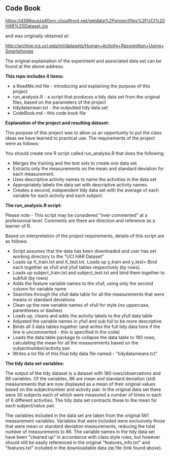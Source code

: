 

<h2>Code Book</h2>

https://d396qusza40orc.cloudfront.net/getdata%2Fprojectfiles%2FUCI%20HAR%20Dataset.zip

and was originally obtained at:

http://archive.ics.uci.edu/ml/datasets/Human+Activity+Recognition+Using+Smartphones

The original explaination of the experiment and associated data set can be found at the above address.


<strong>This repo includes 4 items:</strong>

* a ReadMe.md file - introducing and explaining the purpose of this project
* run_analysis.R - a script that produces a tidy data set from the original files, based on the parameters of the project
* tidydatamean.txt - the outputted tidy data set
* CodeBook.md - this code book file


<strong>Explanation of the project and resulting dataset:</strong>

This purpose of this project was to allow us an opportunity to put the class ideas we have learned to practical use.  The requirements of the project were as follows:

You should create one R script called run_analysis.R that does the following. 
* Merges the training and the test sets to create one data set.
* Extracts only the measurements on the mean and standard deviation for each measurement. 
* Uses descriptive activity names to name the activities in the data set
* Appropriately labels the data set with descriptive activity names. 
* Creates a second, independent tidy data set with the average of each variable for each activity and each subject. 


<strong>The run_analysis.R script:</strong>

Please note - This script may be considered "over commented" at a professional level.  Comments are there are direction and reference as a learner of R.

Based on interpretation of the project requirements, details of this script are as follows:

* Script assumes that the data has been downloaded and user has set working directory to the "UCI HAR Dataset"
* Loads up X_train.txt and X_test.txt.  Loads up y_train and y_test>  Bind each together as xfull and yfull tables respectively (by rows).
* Loads up subject_train.txt and subject_test.txt and bind them together to subfull (by rows)
* Adds the feature variable names to the xfull, using only the second column for variable name
* Searches through the xfull data table for all the measurements that were means or standard deviations
* Clean up the new variable names of xfull for style (no uppercase, parentheses or dashes)
* Loads up, cleans and adds the activity labels to the yfull data table
* Adjusted the variable names in yfull and sub full to be more descriptive
* Binds all 3 data tables together (and writes the full tidy data here if the line is uncommented - this is specified in the code)
* Loads the data.table package to collapse the data table to 180 rows, calculating the mean for all the measurements based on the subjectnumber/activity pair
* Writes a txt file of this final tidy data file named - "tidydatameans.tct"



<strong>The tidy data set variables:</strong>

The output of the tidy dataset is a dataset with 180 rows/observations and 88 variables.  Of the variables, 86 are mean and standard deviation (std) measurements that are now displayed as a mean of their original values based on the subjectnumber and activity pair.  In the original data set there were 30 subjects each of which were measured a number of times in each of 6 different activities.  The tidy data set contracts these to the mean for each subject/value pair.

The variables included in the data set are taken from the original 561 measurement variables.  Variables that were included were exclusively those that were mean or standard deviation measurements, reducing the total number of measurements to 86.  The variable names in the tidy data set have been "cleaned up" in accordance with class style rules, but however should still be easily referenced in the original "features_info.txt" and "features.txt" included in the downloadable data zip file (link found above).
